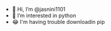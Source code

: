 - 👋 Hi, I’m @jasnini1101
- 👀 I’m interested in python
- 😂 I'm having trouble downloadin pip

<!---
jasnini1101/jasnini1101 is a ✨ special ✨ repository because its `README.md` (this file) appears on your GitHub profile.
You can click the Preview link to take a look at your changes.
--->
